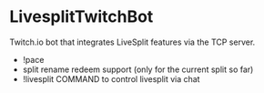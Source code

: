 # LivesplitTwitchBot

Twitch.io bot that integrates LiveSplit features via the TCP server.

- !pace
- split rename redeem support (only for the current split so far)
- !livesplit COMMAND to control livesplit via chat
